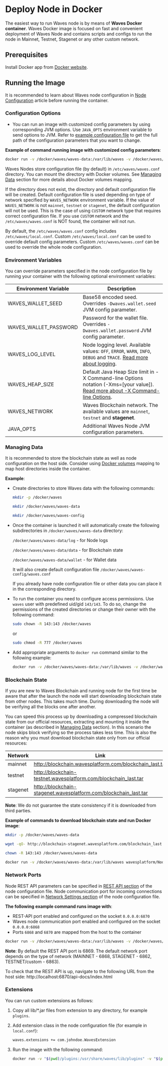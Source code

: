 # Deploy Node in Docker

The easiest way to run Waves node is by means of **Waves Docker container**. Waves Docker image is focused on fast and convenient deployment of Waves Node and contains scripts and configs to run the node in Mainnet, Testnet, Stagenet or any other custom network.

## Prerequisites

Install Docker app from [Docker website](https://docs.docker.com/engine/installation/).

<!--- ## Building Docker Image Scenarios

There are the following scenarios of building Waves Docker image:

* Image with Waves Node of latest released version available.
**Note**: Pre-releases are skipped.
Use the following command:

   ```bash
   docker build -t wavesplatform/wavesnode
   ```

* Image with Waves Node of a version existing in [GitHub Releases](https://github.com/wavesplatform/Waves/releases).
Use the following command:

   ```bash
   docker build --build-arg WAVES_VERSION=1.1.1
   ```

* Image with Waves Node from Git branch. Use `WAVES_VERSION` build argument to specify a Git tag ('v' is added automatically) and `BRANCH` argument to specify a branch to checkout. Make sure to specify a tag that does not exist in GitHub Releases repo, otherwise use previous scenario.
Use the following command:

   ```bash
   docker build --build-arg WAVES_VERSION=99.99.99 --build-arg BRANCH=version-0.17.x
   ```

You can specify the following arguments when building the image:

| Argument | Default Value | Description |
|----------|---------------|---------------------------------------------|
| WAVES_NETWORK | mainnet | Waves Blockchain network. The available values are `mainnet`, `testnet` and `stagenet`. Can be overridden in a runtime using environment variable with the same name. |
| WAVES_VERSION | latest | A node version which corresponds to the Git tag that you want to use/create. |
| BRANCH | version-0.17.x | Relevant if the Git tag 'v WAVES_VERSION' does not exist in the public repository. This option represents a Git branch to be used to compile Waves node and set a Git tag on. |
| SBT_VERSION | 1.2.8 | Scala build tool version. |
| WAVES_LOG_LEVEL | DEBUG | Default Waves Node log level. The available values are `OFF`, `ERROR`, `WARN`, `INFO`, `DEBUG` and `TRACE`. Can be overridden in a runtime using environment variable with the same name. [Read more about logging](/en/waves-node/logging-configuration). |
| WAVES_HEAP_SIZE | 2g | Default Waves Node JVM Heap Size limit in -X Command-line Options notation (-Xms=[your value]). Can be overridden in a runtime using environment variable with the same name. [Read more about -X Command-line Options](https://docs.oracle.com/cd/E13150_01/jrockit_jvm/jrockit/jrdocs/refman/optionX.html). | --->

## Running the Image

It is recommended to learn about Waves node configuration in [Node Configuration](/en/waves-node/node-configuration) article before running the container.

### Configuration Options

* You can run an image with customized config parameters by using corresponding JVM options. Use `JAVA_OPTS` environment variable to send options to JVM. Refer to [example configuration file](https://github.com/wavesplatform/Waves/blob/master/node/src/main/resources/application.conf) to get the full path of the configuration parameters that you want to change.

**Example of command running image with customized config parameters**:

   ```bash
   docker run -v /docker/waves/waves-data:/var/lib/waves -v /docker/waves/waves-config:/etc/waves -p 6869:6869 -p 6862:6862 -e JAVA_OPTS="-Dwaves.rest-api.enable=yes -Dwaves.rest-api.bind-address=0.0.0.0 -Dwaves.wallet.password=myWalletSuperPassword" -e WAVES_NETWORK=stagenet -ti wavesplatform/wavesnode
   ```

Waves Nodes store configuration file (by default) in `/etc/waves/waves.conf` directory. You can mount the directory with Docker volumes. See [Managing Data](#managing-data) section for more details about Docker volumes mapping.

If the directory does not exist, the directory and default configuration file will be created. Default configuration file is used depending on type of network specified by `WAVES_NETWORK` environment variable. If the value of `WAVES_NETWORK` is not `mainnet`, `testnet` or `stagenet`, the default configuration will not be used. This is the case of using `CUSTOM` network type that requires correct configuration file. If you use `CUSTOM` network and the `/etc/waves/waves.conf` is NOT found, the container will not run.

By default, the `/etc/waves/waves.conf` config includes `/etc/waves/local.conf`. Custom `/etc/waves/local.conf` can be used to override default config parameters. Custom `/etc/waves/waves.conf` can be used to override the whole node configuration.

### Environment Variables

You can override parameters specified in the node configuration file by running your container with the following optional environment variables:

| Environment Variable | Description |
|----------------------|-------------------------------------------------|
| WAVES_WALLET_SEED | Base58 encoded seed. Overrides `-Dwaves.wallet.seed` JVM config parameter. |
| WAVES_WALLET_PASSWORD | Password for the wallet file. Overrides `-Dwaves.wallet.password` JVM config parameter. |
| WAVES_LOG_LEVEL | Node logging level. Available values: `OFF`, `ERROR`, `WARN`, `INFO`, `DEBUG` and `TRACE`. [Read more about logging](/en/waves-node/logging-configuration). |
| WAVES_HEAP_SIZE | Default Java Heap Size limit in -X Command-line Options notation (-Xms=[your value]). [Read more about -X Command-line Options](https://docs.oracle.com/cd/E13150_01/jrockit_jvm/jrockit/jrdocs/refman/optionX.html). |
| WAVES_NETWORK | Waves Blockchain network. The available values are `mainnet`, `testnet` and **stagenet**. |
| JAVA_OPTS | Additional Waves Node JVM configuration parameters. |

### Managing Data

It is recommended to store the blockchain state as well as node configuration on the host side. Consider using [Docker volumes](https://docs.docker.com/storage/volumes/) mapping to map host directories inside the container.

**Example**:

* Create directories to store Waves data with the following commands:

   ```bash
   mkdir -p /docker/waves
   ```

   ```bash
   mkdir /docker/waves/waves-data
   ```

   ```bash
   mkdir /docker/waves/waves-config
   ```

* Once the container is launched it will automatically create the following subdirectories in `/docker/waves/waves-data` directory:

   `/docker/waves/waves-data/log` - for Node logs

   `/docker/waves/waves-data/data` - for Blockchain state

   `/docker/waves/waves-data/wallet` - for Wallet data

   It will also create default configuration file `/docker/waves/waves-config/waves.conf`

   If you already have node configuration file or other data you can place it in the corresponding directory.

* To run the container you need to configure access permissions. Use `waves` user with predefined uid/gid `143/143`. To do so, change the permissions of the created directories or change their owner with the following command:

   ```bash
   sudo chown -R 143:143 /docker/waves
   ```

   or

   ```bash
   sudo chmod -R 777 /docker/waves
   ```

* Add appropriate arguments to `docker run` command similar to the following example:

   ```bash
   docker run -v /docker/waves/waves-data:/var/lib/waves -v /docker/waves/waves-config:/etc/waves -e WAVES_NETWORK=stagenet -e WAVES_WALLET_PASSWORD=myWalletSuperPassword -ti wavesplatform/wavesnode
   ```

### Blockchain State

If you are new to Waves Blockchain and running node for the first time be aware that after the launch the node will start downloading blockchain state from other nodes. This takes much time. During downloading the node will be verifying all the blocks one after another.

You can speed this process up by downloading a compressed blockchain state from our official resources, extracting and mounting it inside the container (as described in [Managing Data](#managing-data) section). In this scenario the node skips block verifying so the process takes less time. This is also the reason why you must download blockchain state only from our official resources:

| Network | Link |
|---------|---------------------------------------------------------|
| mainnet | http://blockchain.wavesplatform.com/blockchain_last.tar |
| testnet | http://blockchain-testnet.wavesplatform.com/blockchain_last.tar |
| stagenet | http://blockchain-stagenet.wavesplatform.com/blockchain_last.tar |

**Note**: We do not guarantee the state consistency if it is downloaded from third parties.

**Example of commands to download blockchain state and run Docker image**:

```bash
mkdir -p /docker/waves/waves-data
```

```bash
wget -qO- http://blockchain-stagenet.wavesplatform.com/blockchain_last.tar --show-progress | tar -xvf - -C /docker/waves/waves-data
```

```bash
chown -R 143:143 /docker/waves/waves-data
```

```bash
docker run -v /docker/waves/waves-data:/var/lib/waves wavesplatform/Node -e WAVES_NETWORK=stagenet -e WAVES_WALLET_PASSWORD=myWalletSuperPassword -ti wavesplatform/wavesnode
```

### Network Ports

Node REST API parameters can be specified in [REST API section](/en/waves-node/node-configuration#rest-api-settings) of the node configuration file. Node communication port for incoming connections can be specified in [Network Settings section](/en/waves-node/node-configuration#network-settings) of the node configuration file.

**The following example command runs image with**:

* REST-API port enabled and configured on the socket `0.0.0.0:6870`
* Waves node communication port enabled and configured on the socket `0.0.0.0:6868`
* Ports `6868` and `6870` are mapped from the host to the container

```bash
docker run -v /docker/waves/waves-data:/var/lib/waves -v /docker/waves/waves-config:/etc/waves -p 6870:6870 -p 6868:6868 -e JAVA_OPTS="-Dwaves.network.declared-address=0.0.0.0:6868 -Dwaves.rest-api.port=6870 -Dwaves.rest-api.bind-address=0.0.0.0 -Dwaves.rest-api.enable=yes" -e WAVES_WALLET_PASSWORD=myWalletSuperPassword -ti  wavesplatform/wavesnode
```

**Note**: By default the REST API port is 6869. The default network port depends on the type of network (MAINNET - 6868, STAGENET - 6862, TESTNET/custom - 6863).

To check that the REST API is up, navigate to the following URL from the host side: http://localhost:6870/api-docs/index.html

### Extensions

You can run custom extensions as follows:

1. Copy all lib/*.jar files from extension to any directory, for example `plugins`.

2. Add extension class in the node configuration file (for example in `local.conf`):

   ```bash
   waves.extensions += com.johndoe.WavesExtension
   ```

3. Run the image with the following command:

   ```bash
   docker run -v "$(pwd)/plugins:/usr/share/waves/lib/plugins" -v "$(pwd)/local.conf:/etc/waves/local.conf" -i wavesplatform/wavesnode
   ```
